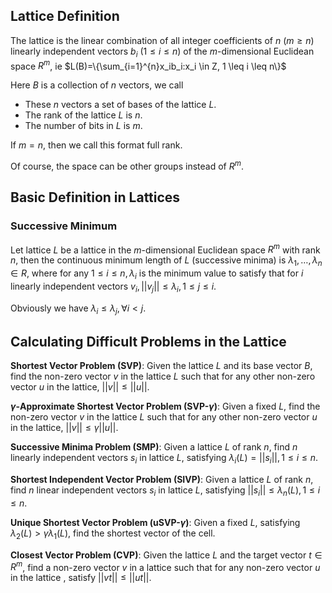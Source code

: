## Lattice Definition

The lattice is the linear combination of all integer coefficients of $n$ ($m\geq n$) linearly independent vectors $b_i$ 
($1\leq i \leq n$) of the $m$-dimensional Euclidean space $R^m$, ie $L(B)=\{\sum_{i=1}^{n}x_ib_i:x_i \in Z, 1 \leq i \leq
n\}$

Here $B$ is a collection of $n$ vectors, we call

- These $n$ vectors a set of bases of the lattice $L$.
- The rank of the lattice $L$ is $n$.
- The number of bits in $L$ is $m$.

If $m = n$, then we call this format full rank.

Of course, the space can be other groups instead of $R^m$.

## Basic Definition in Lattices

### Successive Minimum

Let lattice $L$ be a lattice in the $m$-dimensional Euclidean space $R^m$ with rank $n$, then the continuous minimum
length of $L$ (successive minima) is $\lambda_1,\ldots,\lambda_n \in R$, where for any $1 \leq i\leq n, \lambda_i$ is
the minimum value to satisfy that for $i$ linearly independent vectors $v_i, ||v_j||\leq \lambda_i,1\leq j\leq i$.

Obviously we have $\lambda_i \leq \lambda_j ,\forall i < j$.

## Calculating Difficult Problems in the Lattice

**Shortest Vector Problem (SVP)**: Given the lattice $L$ and its base vector $B$, find the non-zero vector $v$ in the
lattice $L$ such that for any other non-zero vector $u$ in the lattice, $||v|| \leq ||u||$.

**$\gamma$-Approximate Shortest Vector Problem (SVP-$\gamma$)**: Given a fixed $L$, find the non-zero vector $v$ in the
lattice $L$ such that for any other non-zero vector $u$ in the lattice, $||v|| \leq \gamma||u||$.

**Successive Minima Problem (SMP)**: Given a lattice $L$ of rank $n$, find $n$ linearly independent vectors $s_i$ in
lattice $L$, satisfying $\lambda_i(L)=||s_i||, 1 \leq i \leq n$.

**Shortest Independent Vector Problem (SIVP)**: Given a lattice $L$ of rank $n$, find $n$ linear independent vectors
$s_i$ in lattice $L$, satisfying $||s_i|| \leq \lambda_n(L), 1 \leq i \leq n$.

**Unique Shortest Vector Problem (uSVP-$\gamma$)**: Given a fixed $L$, satisfying $\lambda_2(L) > \gamma \lambda_1(L)$,
find the shortest vector of the cell.

**Closest Vector Problem (CVP)**: Given the lattice $L$ and the target vector $t \in R^m$, find a non-zero vector $v$ in
a lattice such that for any non-zero vector $u$ in the lattice , satisfy $||vt|| \leq ||ut||$.